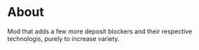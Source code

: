 # About

Mod that adds a few more deposit blockers and their respective technologis, purely to increase variety.
